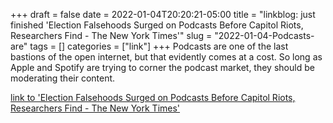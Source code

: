 +++draft = falsedate = 2022-01-04T20:20:21-05:00title = "linkblog: just finished 'Election Falsehoods Surged on Podcasts Before Capitol Riots, Researchers Find - The New York Times'"slug = "2022-01-04-Podcasts-are"tags = []categories = ["link"]+++Podcasts are one of the last bastions of the open internet, but that evidently comes at a cost. So long as Apple and Spotify are trying to corner the podcast market, they should be moderating their content. [link to 'Election Falsehoods Surged on Podcasts Before Capitol Riots, Researchers Find - The New York Times'](https://www.nytimes.com/2022/01/04/technology/apple-google-spotify-podcast-election-misinformation.html)